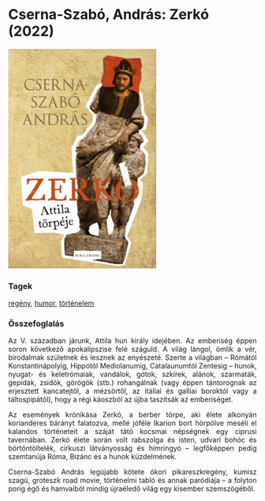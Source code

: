 # <a name="id_1704">Cserna-Szabó, András: Zerkó (2022)</a>
<img src="https://github.com/BercziSandor/calibre_lib/raw/main/libs/main/Cserna-Szabo%2C%20Andras/Zerko%20%281704%29/cover.jpg" alt="cover" width="300"/>

### Tagek
[regény](https://github.com/berczisandor/calibre_lib/libs/main/_tags/reg%c3%a9ny.md), [humor](https://github.com/berczisandor/calibre_lib/libs/main/_tags/humor.md), [történelem](https://github.com/berczisandor/calibre_lib/libs/main/_tags/t%c3%b6rt%c3%a9nelem.md)

### Összefoglalás
<div>
<p align="justify" id="full_description">Az ​V. században járunk, Attila hun király idejében. Az emberiség éppen soron következő apokalipszise felé száguld. A világ lángol, ömlik a vér, birodalmak születnek és lesznek az enyészeté. Szerte a világban – Rómától Konstantinápolyig, Hippótól Mediolanumig, Catalaunumtól Zentesig – hunok, nyugat- és keletrómaiak, vandálok, gótok, szkírek, alánok, szarmaták, gepidák, zsidók, görögök (stb.) rohangálnak (vagy éppen tántorognak az erjesztett kancatejtől, a mézsörtől, az itáliai és galliai boroktól vagy a táltospipától), hogy a régi káoszból az újba taszítsák az emberiséget. </p>
<p align="justify">Az események krónikása Zerkó, a berber törpe, aki élete alkonyán korianderes bárányt falatozva, mellé jóféle Ikarion bort hörpölve meséli el kalandos történeteit a száját tátó kocsmai népségnek egy ciprusi tavernában. Zerkó élete során volt rabszolga és isten, udvari bohóc és börtöntöltelék, cirkuszi látványosság és hímringyó – legfőképpen pedig szemtanúja Róma, Bizánc és a hunok küzdelmének. </p>
<p align="justify">Cserna-Szabó András legújabb kötete ókori pikareszkregény, kumisz szagú, groteszk road movie, történelmi tabló és annak paródiája – a folyton porig égő és hamvaiból mindig újraéledő világ egy kisember szemszögéből.</p></div>


